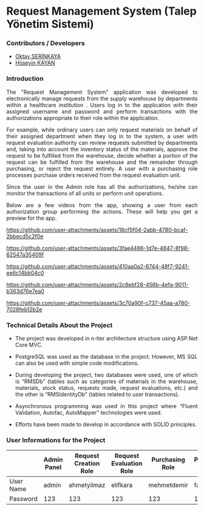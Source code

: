 # Request Management System (Talep Yönetim Sistemi)

### Contributors / Developers
- [Oktay SERİNKAYA](https://github.com/oktayserinkaya)
- [Hüseyin KAYAN](https://github.com/hsynkyn)

### Introduction
<p align="justify">
  The "Request Management System" application was developed to electronically manage requests from the supply warehouse by departments within a healthcare institution . Users log in to the application with their assigned username and password and perform transactions with the authorizations appropriate to their role within the application.
</p>
<p align="justify">
  For example, while ordinary users can only request materials on behalf of their assigned department when they log in to the system, a user with request evaluation authority can review requests submitted by departments and, taking into account the inventory status of the materials, approve the request to be fulfilled from the warehouse, decide whether a portion of the request can be fulfilled from the warehouse and the remainder through purchasing, or reject the request entirely. A user with a purchasing role processes purchase orders received from the request evaluation unit.
</p>
<p align="justify">
  Since the user in the Admin role has all the authorizations, he/she can monitor the transactions of all units or perform unit operations.
</p>
<p align="justify">
  Below are a few videos from the app, showing a user from each authorization group performing the actions. These will help you get a preview for the app.
</p>


https://github.com/user-attachments/assets/18cf5f04-2abb-4780-bcaf-2bbecd5c2f0e

https://github.com/user-attachments/assets/3fae4466-1d7e-4847-8f98-62547a35409f

https://github.com/user-attachments/assets/410aa0a2-8744-48f7-9241-ee6c14bb04c0

https://github.com/user-attachments/assets/2c8ebf28-456b-4efa-9011-b363d76e7ea0

https://github.com/user-attachments/assets/3c70a90f-c737-45aa-a780-7028feb12b2e

### Technical Details About the Project
- <p align="justify">The project was developed in n-tier architecture structure using ASP.Net Core MVC.</p>
- <p align="justify">PostgreSQL was used as the database in the project. However, MS SQL can also be used with simple code modifications.</p>
- <p align="justify">During developing the project, two databases were used, one of which is “RMSDb” (tables such as categories of materials in the warehouse, materials, stock status, requests made, request evaluations, etc.) and the other is “RMSIdentityDb” (tables related to user transactions).</p>
- <p align="justify">Asynchronous programming was used in this project where “Fluent Validation, Autofac, AutoMapper” technologies were used.</p>
- <p align="justify">Efforts have been made to develop in accordance with SOLID principles.</p>

### User Informations for the Project
|           | Admin Panel | Request Creation Role | Request Evaluation Role | Purchasing Role | Payment Role |
|-----------|-------------|-----------------------|-------------------------|-----------------|--------------|
| User Name | admin       | ahmetyilmaz           | elifkara                | mehmetdemir     | fatmaoz      |
| Password  | 123         | 123                   | 123                     | 123             | 123          |
